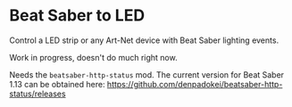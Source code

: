 # Beat Saber to LED
Control a LED strip or any Art-Net device with Beat Saber lighting events.

Work in progress, doesn't do much right now.

Needs the `beatsaber-http-status` mod. The current version for Beat Saber 1.13 can be obtained here: https://github.com/denpadokei/beatsaber-http-status/releases